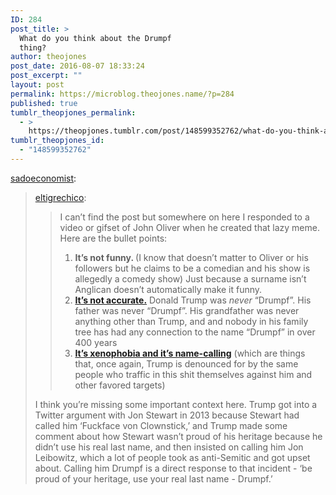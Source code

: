 ```yaml
---
ID: 284
post_title: >
  What do you think about the Drumpf
  thing?
author: theojones
post_date: 2016-08-07 18:33:24
post_excerpt: ""
layout: post
permalink: https://microblog.theojones.name/?p=284
published: true
tumblr_theopjones_permalink:
  - >
    https://theopjones.tumblr.com/post/148599352762/what-do-you-think-about-the-drumpf-thing
tumblr_theopjones_id:
  - "148599352762"
---
```

<p><a href="https://sadoeconomist.tumblr.com/post/148598920319/what-do-you-think-about-the-drumpf-thing" class="tumblr_blog">sadoeconomist</a>:</p><blockquote><p><a class="tumblr_blog" href="http://eltigrechico.tumblr.com/post/148597337314/what-do-you-think-about-the-drumpf-thing">eltigrechico</a>:</p>

<blockquote><p>I can’t find the post but somewhere on here I responded to a video or gifset of John Oliver when he created that lazy meme. Here are the bullet points:</p><ol><li><b>It’s not funny. </b>(I know that doesn’t matter to Oliver or his followers but he claims to be a comedian and his show is allegedly a comedy show) Just because a surname isn’t Anglican doesn’t automatically make it funny.<br /></li><li><b><a href="http://www.nytimes.com/2016/03/03/us/politics/donald-drumpf-a-funny-label-but-is-it-fair.html?smid=tw-nytimes&amp;smtyp=cur&amp;_r=0">It’s not accurate.</a></b> Donald Trump was <i>never</i> “Drumpf”. His father was never “Drumpf”. His grandfather was never anything other than Trump, and and nobody in his family tree has had any connection to the name “Drumpf” in over 400 years<br /></li><li><b><a href="https://www.washingtonpost.com/posteverything/wp/2016/03/03/john-olivers-donald-drumpf-jokes-play-on-the-same-ugly-xenophobia-trump-does/">It’s xenophobia and it’s name-calling</a></b> (which are things that, once again, Trump is denounced for by the same people who traffic in this shit themselves against him and other favored targets) <br /></li></ol></blockquote><p>I think you’re missing some important context here. Trump got into a Twitter argument with Jon Stewart in 2013 because Stewart had called him ‘Fuckface von Clownstick,’ and Trump made some comment about how Stewart wasn’t proud of his heritage because he didn’t use his real last name, and then insisted on calling him Jon Leibowitz, which a lot of people took as anti-Semitic and got upset about. Calling him Drumpf is a direct response to that incident - ‘be proud of your heritage, use your real last name - Drumpf.’</p></blockquote>